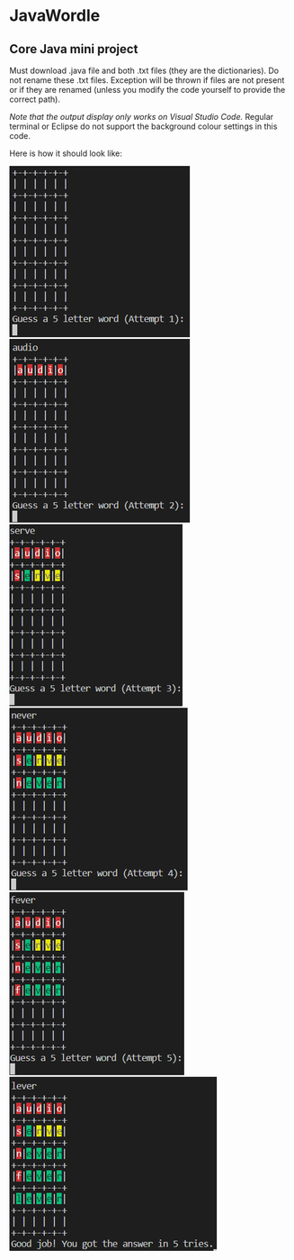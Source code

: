 # JavaWordle

## Core Java mini project

Must download .java file and both .txt files (they are the dictionaries). Do not rename these .txt files. Exception will be thrown if files are not present or if they are renamed (unless you modify the code yourself to provide the correct path).

_Note that the output display only works on Visual Studio Code._ Regular terminal or Eclipse do not support the background colour settings in this code.

Here is how it should look like:

![Game start](./0.PNG)
![Attempt 1](./1.PNG)
![Attempt 2](./2.PNG)
![Attempt 3](./3.PNG)
![Attempt 4](./4.PNG)
![Attempt 5](./5.PNG)

